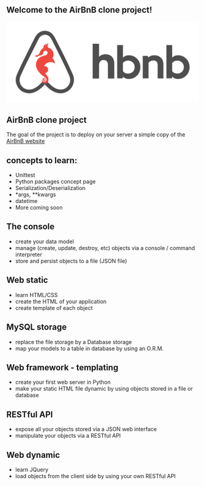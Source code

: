 ## Welcome to the AirBnB clone project!

![airbnb](65f4a1dd9c51265f49d0.png)

## AirBnB clone project
The goal of the project is to deploy on your server a simple copy of the [AirBnB website](https://fr.airbnb.com/?_set_bev_on_new_domain=1696844089_NjYzNmY0Y2MzM2Y0)

## concepts to learn:
- Unittest
- Python packages concept page
- Serialization/Deserialization
- *args, **kwargs
- datetime
- More coming soon

## The console
- create your data model
- manage (create, update, destroy, etc) objects via a console / command interpreter
- store and persist objects to a file (JSON file)

## Web static
- learn HTML/CSS
- create the HTML of your application
- create template of each object

##  MySQL storage
- replace the file storage by a Database storage
- map your models to a table in database by using an O.R.M.

## Web framework - templating
- create your first web server in Python
- make your static HTML file dynamic by using objects stored in a file or database

## RESTful API
- expose all your objects stored via a JSON web interface
- manipulate your objects via a RESTful API

## Web dynamic
- learn JQuery
- load objects from the client side by using your own RESTful API
